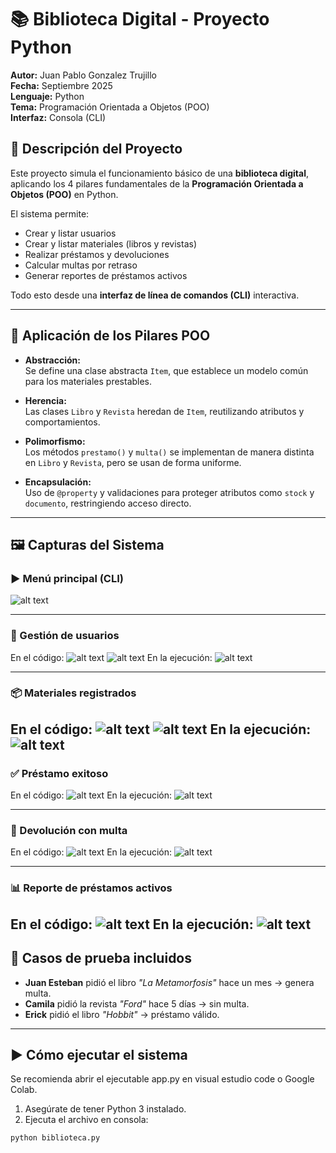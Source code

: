 # 📚 Biblioteca Digital - Proyecto Python

**Autor:** Juan Pablo Gonzalez Trujillo  
**Fecha:** Septiembre 2025  
**Lenguaje:** Python  
**Tema:** Programación Orientada a Objetos (POO)  
**Interfaz:** Consola (CLI)

## 🎯 Descripción del Proyecto

Este proyecto simula el funcionamiento básico de una **biblioteca digital**, aplicando los 4 pilares fundamentales de la **Programación Orientada a Objetos (POO)** en Python.

El sistema permite:

- Crear y listar usuarios
- Crear y listar materiales (libros y revistas)
- Realizar préstamos y devoluciones
- Calcular multas por retraso
- Generar reportes de préstamos activos

Todo esto desde una **interfaz de línea de comandos (CLI)** interactiva.

---

## 🧱 Aplicación de los Pilares POO

- **Abstracción:**  
  Se define una clase abstracta `Item`, que establece un modelo común para los materiales prestables.

- **Herencia:**  
  Las clases `Libro` y `Revista` heredan de `Item`, reutilizando atributos y comportamientos.

- **Polimorfismo:**  
  Los métodos `prestamo()` y `multa()` se implementan de manera distinta en `Libro` y `Revista`, pero se usan de forma uniforme.

- **Encapsulación:**  
  Uso de `@property` y validaciones para proteger atributos como `stock` y `documento`, restringiendo acceso directo.

---

## 🖼️ Capturas del Sistema

### ▶️ Menú principal (CLI)
![alt text](image-1.png)

---

### 👤 Gestión de usuarios
En el código:
![alt text](image-4.png)
![alt text](image-3.png)
En la ejecución:
![alt text](image-2.png)

---

### 📦 Materiales registrados
En el código:
![alt text](image-6.png)
![alt text](image-7.png)
En la ejecución:
![alt text](image-5.png)
---

### ✅ Préstamo exitoso
En el código:
![alt text](image-8.png)
En la ejecución:
![alt text](image-9.png)

---

### 🔁 Devolución con multa
En el código:
![alt text](image-10.png)
En la ejecución:
![alt text](image-11.png)

---

### 📊 Reporte de préstamos activos
En el código:
![alt text](image-13.png)
En la ejecución:
![alt text](image-12.png)
---

## 🧪 Casos de prueba incluidos

- **Juan Esteban** pidió el libro *"La Metamorfosis"* hace un mes → genera multa.
- **Camila** pidió la revista *"Ford"* hace 5 días → sin multa.
- **Erick** pidió el libro *"Hobbit"* → préstamo válido.
---

## ▶️ Cómo ejecutar el sistema
Se recomienda abrir el ejecutable app.py en visual estudio code o Google Colab.

1. Asegúrate de tener Python 3 instalado.
2. Ejecuta el archivo en consola:

```bash
python biblioteca.py



